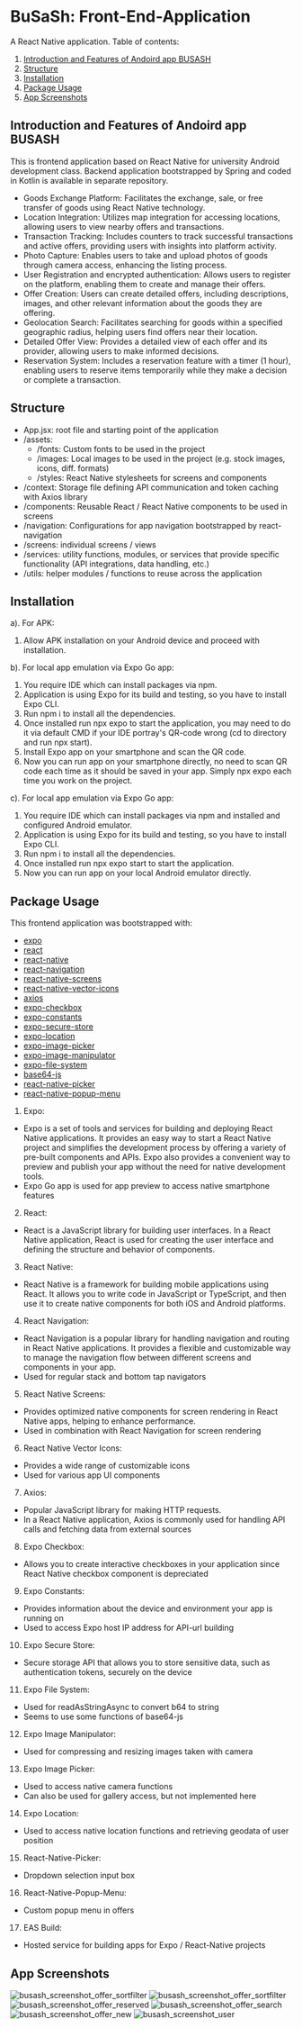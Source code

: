 # BuSaSh: Front-End-Application
A React Native application. Table of contents:
1. [Introduction and Features of Andoird app BUSASH](#introduction-and-features-of-andoird-app-busash)
2. [Structure](#structure)
3. [Installation](#installation)
4. [Package Usage](#package-usage)
5. [App Screenshots](#app-screenshots)

## Introduction and Features of Andoird app BUSASH
This is frontend application based on React Native for university Android development class. Backend application bootstrapped by Spring and coded in Kotlin is available in separate repository.
- Goods Exchange Platform: Facilitates the exchange, sale, or free transfer of goods using React Native technology.
- Location Integration: Utilizes map integration for accessing locations, allowing users to view nearby offers and transactions.
- Transaction Tracking: Includes counters to track successful transactions and active offers, providing users with insights into platform activity.
- Photo Capture: Enables users to take and upload photos of goods through camera access, enhancing the listing process.
- User Registration and encrypted authentication: Allows users to register on the platform, enabling them to create and manage their offers.
- Offer Creation: Users can create detailed offers, including descriptions, images, and other relevant information about the goods they are offering.
- Geolocation Search: Facilitates searching for goods within a specified geographic radius, helping users find offers near their location.
- Detailed Offer View: Provides a detailed view of each offer and its provider, allowing users to make informed decisions.
- Reservation System: Includes a reservation feature with a timer (1 hour), enabling users to reserve items temporarily while they make a decision or complete a transaction.

## Structure
- App.jsx:  root file and starting point of the application
- /assets:
  - /fonts:  Custom fonts to be used in the project
  - /images: Local images to be used in the project (e.g. stock images, icons, diff. formats)
  - /styles: React Native stylesheets for screens and components
- /context: Storage file defining API communication and token caching with Axios library
- /components: Reusable React / React Native components to be used in screens
- /navigation: Configurations for app navigation bootstrapped by react-navigation
- /screens: individual screens / views
- /services: utility functions, modules, or services that provide specific functionality (API integrations, data handling, etc.)
- /utils: helper modules / functions to reuse across the application


## Installation
a). For APK:
1. Allow APK installation on your Android device and proceed with installation.
   
b). For local app emulation via Expo Go app:
1. You require IDE which can install packages via npm.
2. Application is using Expo for its build and testing, so you have to install Expo CLI.
3. Run npm i to install all the dependencies.
4. Once installed run npx expo to start the application, you may need to do it via default CMD if your IDE portray's QR-code wrong (cd to directory and run npx start).
5. Install Expo app on your smartphone and scan the QR code.
6. Now you can run app on your smartphone directly, no need to scan QR code each time as it should be saved in your app. Simply npx expo each time you work on the project.

c). For local app emulation via Expo Go app:
1. You require IDE which can install packages via npm and installed and configured Android emulator.
2. Application is using Expo for its build and testing, so you have to install Expo CLI.
3. Run npm i to install all the dependencies.
4. Once installed run npx expo start to start the application.
5. Now you can run app on your local Android emulator directly.

## Package Usage
This frontend application was bootstrapped with:
- [expo](https://docs.expo.dev/)
- [react](https://react.dev/learn)
- [react-native](https://reactnative.dev/docs/getting-started)
- [react-navigation](https://reactnavigation.org/docs/getting-started)
- [react-native-screens](https://reactnavigation.org/docs/getting-started)
- [react-native-vector-icons](https://reactnavigation.org/docs/getting-started)
- [axios](https://github.com/axios/axios)
- [expo-checkbox](https://docs.expo.dev/versions/latest/sdk/checkbox/)
- [expo-constants](https://docs.expo.dev/versions/latest/sdk/constants/)
- [expo-secure-store](https://docs.expo.dev/versions/latest/sdk/securestore/)
- [expo-location](https://docs.expo.dev/versions/latest/sdk/location/)
- [expo-image-picker](https://docs.expo.dev/versions/latest/sdk/imagepicker/)
- [expo-image-manipulator](https://docs.expo.dev/versions/latest/sdk/imagemanipulator/)
- [expo-file-system](https://docs.expo.dev/versions/latest/sdk/filesystem/)
- [base64-js](https://www.npmjs.com/package/base64-js)
- [react-native-picker](https://docs.expo.dev/versions/latest/sdk/picker/)
- [react-native-popup-menu](https://github.com/instea/react-native-popup-menu)

1. Expo: 
- Expo is a set of tools and services for building and deploying React Native applications. It provides an easy way to start a React Native project and simplifies the development process by offering a variety of pre-built components and APIs. Expo also provides a convenient way to preview and publish your app without the need for native development tools.
- Expo Go app is used for app preview to access native smartphone features
2. React: 
- React is a JavaScript library for building user interfaces. In a React Native application, React is used for creating the user interface and defining the structure and behavior of components.
3. React Native:
- React Native is a framework for building mobile applications using React. It allows you to write code in JavaScript or TypeScript, and then use it to create native components for both iOS and Android platforms.
4. React Navigation:
- React Navigation is a popular library for handling navigation and routing in React Native applications. It provides a flexible and customizable way to manage the navigation flow between different screens and components in your app.
- Used for regular stack and bottom tap navigators
5. React Native Screens:
- Provides optimized native components for screen rendering in React Native apps, helping to enhance performance.
- Used in combination with React Navigation for screen rendering
6. React Native Vector Icons:
- Provides a wide range of customizable icons
- Used for various app UI components
7. Axios:
- Popular JavaScript library for making HTTP requests. 
- In a React Native application, Axios is commonly used for handling API calls and fetching data from external sources
8. Expo Checkbox:
- Allows you to create interactive checkboxes in your application since React Native checkbox component is depreciated
9. Expo Constants:
- Provides information about the device and environment your app is running on
- Used to access Expo host IP address for API-url building
10. Expo Secure Store:
- Secure storage API that allows you to store sensitive data, such as authentication tokens, securely on the device
11. Expo File System:
- Used for readAsStringAsync to convert b64 to string
- Seems to use some functions of base64-js
12. Expo Image Manipulator:
- Used for compressing and resizing images taken with camera
13. Expo Image Picker:
- Used to access native camera functions
- Can also be used for gallery access, but not implemented here
14. Expo Location:
- Used to access native location functions and retrieving geodata of user position
15. React-Native-Picker:
- Dropdown selection input box
16. React-Native-Popup-Menu:
- Custom popup menu in offers
17. EAS Build:
- Hosted service for building apps for Expo / React-Native projects

## App Screenshots

![busash_screenshot_offer_sortfilter](https://github.com/wrigglingmoray/uni_android_app_fe/assets/89016793/83bd859b-27e5-40be-966d-17515d4ce6e0)
![busash_screenshot_offer_sortfilter](https://github.com/wrigglingmoray/uni_android_app_fe/assets/89016793/83bd859b-27e5-40be-966d-17515d4ce6e0)
![busash_screenshot_offer_reserved](https://github.com/wrigglingmoray/uni_android_app_fe/assets/89016793/667ad961-ebe3-4294-98f1-0f115a436192)
![busash_screenshot_offer_search](https://github.com/wrigglingmoray/uni_android_app_fe/assets/89016793/7109fc5f-c06c-4b54-8613-a447cb340008)
![busash_screenshot_offer_new](https://github.com/wrigglingmoray/uni_android_app_fe/assets/89016793/9abdd7d5-65c9-437f-a89c-493018001c8f)
![busash_screenshot_user](https://github.com/wrigglingmoray/uni_android_app_fe/assets/89016793/c19a87e2-2191-4f1f-b749-67569379e940)
